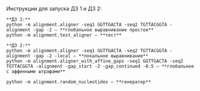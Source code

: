 Инструкции для запуска ДЗ 1 и ДЗ 2:

    **ДЗ 1:** 
    python -m alignment.aligner -seq1 GGTTGACTA -seq2 TGTTACGGTA -alignment -gap -2 — **глобальное выравнивание простое**
    python -m alignment.test_aligner — **тест**
    
    **ДЗ 2:**
    python -m alignment.aligner -seq1 GGTTGACTA -seq2 TGTTACGGTA -alignment -gap -2 -local — **локальное выравнивание**
    python -m alignment.aligner_with_affine_gaps -seq1 GGTTGACTA -seq2 TGTTACGGTA -alignment -gap_start -2 -gap_continued -0.5 — **глобальное с аффинными штрафами**
    
    python -m alignment.random_nucleotides — **генератор**
